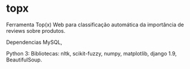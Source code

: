 # topx
Ferramenta Top(x) Web para classificação automática da importância de reviews sobre produtos.

Dependencias
MySQL,

Python 3:
  Bibliotecas: nltk, scikit-fuzzy, numpy, matplotlib, django 1.9, BeautifulSoup.
  
